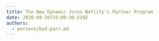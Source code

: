 ```yaml
---
title: The New Dynamic Joins Netlify's Partner Program
date: 2020-08-26T15:09:30.519Z
authors:
  - persons/bud-parr.md
---
```

